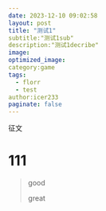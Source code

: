 ```yaml
---
date: 2023-12-10 09:02:58
layout: post
title: "测试1"
subtitle:"测试1sub"
description:"测试1decribe"
image:
optimized_image:
category:game
tags:
  - florr
  - test
author:icer233
paginate: false
---
```




征文

# 111

> good
>
> great
